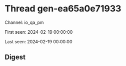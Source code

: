 # Thread gen-ea65a0e71933
Channel: io_qa_pm

First seen: 2024-02-19 00:00:00

Last seen: 2024-02-19 00:00:00

## Digest


